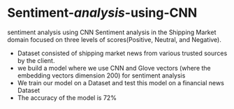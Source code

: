 # Sentiment-_analysis_-using-CNN
sentiment analysis using CNN
Sentiment analysis in the Shipping Market domain focused on three levels of scores(Positive, Neutral, and
Negative).
* Dataset consisted of shipping market news from various trusted sources by the client.
* we build a model where we use CNN and Glove vectors (where the embedding vectors dimension 200) for
sentiment analysis
* We train our model on a Dataset and test this model on a financial news Dataset
* The accuracy of the model is 72%
